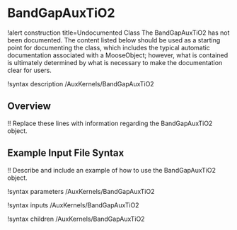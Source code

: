 # BandGapAuxTiO2

!alert construction title=Undocumented Class
The BandGapAuxTiO2 has not been documented. The content listed below should be used as a starting point for
documenting the class, which includes the typical automatic documentation associated with a
MooseObject; however, what is contained is ultimately determined by what is necessary to make the
documentation clear for users.

!syntax description /AuxKernels/BandGapAuxTiO2

## Overview

!! Replace these lines with information regarding the BandGapAuxTiO2 object.

## Example Input File Syntax

!! Describe and include an example of how to use the BandGapAuxTiO2 object.

!syntax parameters /AuxKernels/BandGapAuxTiO2

!syntax inputs /AuxKernels/BandGapAuxTiO2

!syntax children /AuxKernels/BandGapAuxTiO2
